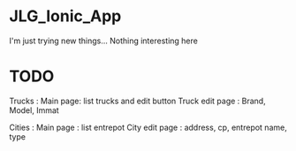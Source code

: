 # JLG_Ionic_App
I'm just trying new things... Nothing interesting here

# TODO
Trucks : 
Main page: list trucks and edit button
Truck edit page : Brand, Model, Immat

Cities :
Main page : list entrepot
City edit page : address, cp, entrepot name, type